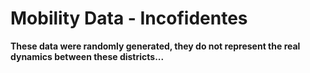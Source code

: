 # Mobility Data - Incofidentes

**These data were randomly generated, they do not represent the real dynamics between these districts...**